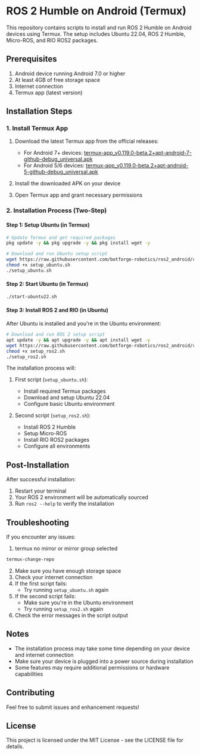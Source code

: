 # ROS 2 Humble on Android (Termux)

This repository contains scripts to install and run ROS 2 Humble on Android devices using Termux. The setup includes Ubuntu 22.04, ROS 2 Humble, Micro-ROS, and RIO ROS2 packages.

## Prerequisites

1. Android device running Android 7.0 or higher
2. At least 4GB of free storage space
3. Internet connection
4. Termux app (latest version)

## Installation Steps

### 1. Install Termux App

1. Download the latest Termux app from the official releases:
   - For Android 7+ devices: [termux-app_v0.119.0-beta.2+apt-android-7-github-debug_universal.apk](https://github.com/termux/termux-app/releases/download/v0.119.0-beta.2/termux-app_v0.119.0-beta.2+apt-android-7-github-debug_universal.apk)
   - For Android 5/6 devices: [termux-app_v0.119.0-beta.2+apt-android-5-github-debug_universal.apk](https://github.com/termux/termux-app/releases/download/v0.119.0-beta.2/termux-app_v0.119.0-beta.2+apt-android-5-github-debug_universal.apk)

2. Install the downloaded APK on your device
3. Open Termux app and grant necessary permissions

### 2. Installation Process (Two-Step)

#### Step 1: Setup Ubuntu (in Termux)
```bash
# Update Termux and get required packages
pkg update -y && pkg upgrade -y && pkg install wget -y

# Download and run Ubuntu setup script
wget https://raw.githubusercontent.com/botforge-robotics/ros2_android/refs/heads/humble/setup_ubuntu.sh
chmod +x setup_ubuntu.sh
./setup_ubuntu.sh
```
#### Step 2: Start Ubuntu (in Termux)
```bash
./start-ubuntu22.sh
```
#### Step 3: Install ROS 2 and RIO (in Ubuntu)
After Ubuntu is installed and you're in the Ubuntu environment:
```bash
# Download and run ROS 2 setup script
apt update -y && apt upgrade -y && apt install wget -y
wget https://raw.githubusercontent.com/botforge-robotics/ros2_android/refs/heads/humble/setup_ros2.sh
chmod +x setup_ros2.sh
./setup_ros2.sh
```

The installation process will:
1. First script (`setup_ubuntu.sh`):
   - Install required Termux packages
   - Download and setup Ubuntu 22.04
   - Configure basic Ubuntu environment

2. Second script (`setup_ros2.sh`):
   - Install ROS 2 Humble
   - Setup Micro-ROS
   - Install RIO ROS2 packages
   - Configure all environments

## Post-Installation

After successful installation:
1. Restart your terminal
2. Your ROS 2 environment will be automatically sourced
3. Run `ros2 --help` to verify the installation

## Troubleshooting
If you encounter any issues:

1. termux no mirror or mirror group selected
```bash
termux-change-repo
```
2. Make sure you have enough storage space
3. Check your internet connection
4. If the first script fails:
   - Try running `setup_ubuntu.sh` again
5. If the second script fails:
   - Make sure you're in the Ubuntu environment
   - Try running `setup_ros2.sh` again
6. Check the error messages in the script output

## Notes

- The installation process may take some time depending on your device and internet connection
- Make sure your device is plugged into a power source during installation
- Some features may require additional permissions or hardware capabilities

## Contributing

Feel free to submit issues and enhancement requests!

## License

This project is licensed under the MIT License - see the LICENSE file for details.